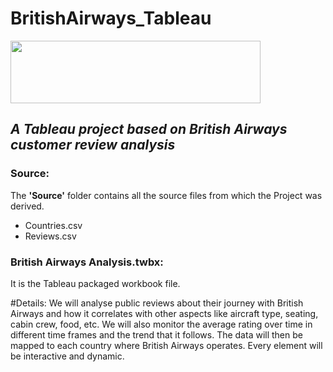 # BritishAirways_Tableau
<img src="https://upload.wikimedia.org/wikipedia/sco/4/42/British_Airways_Logo.svg" width=400 height=100>

## *A Tableau project based on British Airways customer review analysis* </br>

### Source:
The **'Source'** folder contains all the source files from which the Project was derived. <br>
* Countries.csv <br>
* Reviews.csv <br>

### British Airways Analysis.twbx:
It is the Tableau packaged workbook file.

#Details:
We will analyse public reviews about their journey with British Airways and how it correlates with other aspects like aircraft type, seating, cabin crew, food, etc. We will also monitor the average rating over time in different time frames and the trend that it follows. The data will then be mapped to each country where British Airways operates. Every element will be interactive and dynamic.
